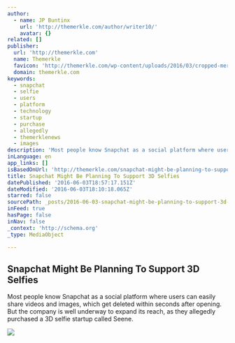 ```yaml
---
author:
  - name: JP Buntinx
    url: 'http://themerkle.com/author/writer10/'
    avatar: {}
related: []
publisher:
  url: 'http://themerkle.com'
  name: Themerkle
  favicon: 'http://themerkle.com/wp-content/uploads/2016/03/cropped-merkle-white-1-192x192.png'
  domain: themerkle.com
keywords:
  - snapchat
  - selfie
  - users
  - platform
  - technology
  - startup
  - purchase
  - allegedly
  - themerklenews
  - images
description: 'Most people know Snapchat as a social platform where users can easily share videos and images, which get deleted within seconds after opening. But the company is well underway to expand its reach, as they allegedly purchased a 3D selfie startup called Seene.'
inLanguage: en
app_links: []
isBasedOnUrl: 'http://themerkle.com/snapchat-might-be-planning-to-support-3d-selfies/'
title: Snapchat Might Be Planning To Support 3D Selfies
datePublished: '2016-06-03T18:57:17.151Z'
dateModified: '2016-06-03T18:10:18.065Z'
starred: false
sourcePath: _posts/2016-06-03-snapchat-might-be-planning-to-support-3d-selfies.md
inFeed: true
hasPage: false
inNav: false
_context: 'http://schema.org'
_type: MediaObject

---
```

<article style=""><h1>Snapchat Might Be Planning To Support 3D Selfies</h1><p>Most people know Snapchat as a social platform where users can easily share videos and images, which get deleted within seconds after opening. But the company is well underway to expand its reach, as they allegedly purchased a 3D selfie startup called Seene.</p><img src="http://themerkle.com/wp-content/uploads/2016/06/Selfie.jpg" /></article>